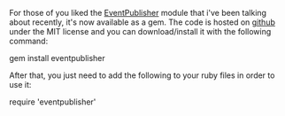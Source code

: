 For those of you liked the <a href="http://davybrion.com/blog/2010/08/using-more-rubyesq-events-in-ruby/">EventPublisher</a> module that i've been talking about recently, it's now available as a gem.  The code is hosted on <a href="http://github.com/davybrion/EventPublisher">github</a> under the MIT license and you can download/install it with the following command:

gem install eventpublisher

After that, you just need to add the following to your ruby files in order to use it:

require 'eventpublisher'
